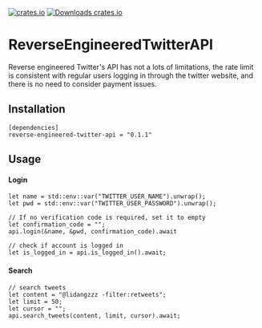 [![crates.io](https://img.shields.io/crates/v/reverse-engineered-twitter-api.svg)](https://crates.io/crates/reverse-engineered-twitter-api)
[![Downloads crates.io](https://img.shields.io/crates/d/reverse-engineered-twitter-api.svg?label=crates.io%20downloads)](https://crates.io/crates/reverse-engineered-twitter-api)

# ReverseEngineeredTwitterAPI

Reverse engineered Twitter's API has not a lots of limitations, the rate limit is consistent with regular users logging in through the twitter website, and there is no need to consider payment issues.

## Installation

```
[dependencies]
reverse-engineered-twitter-api = "0.1.1"
```

## Usage

#### Login

```
let name = std::env::var("TWITTER_USER_NAME").unwrap();
let pwd = std::env::var("TWITTER_USER_PASSWORD").unwrap();

// If no verification code is required, set it to empty
let confirmation_code = "";
api.login(&name, &pwd, confirmation_code).await

// check if account is logged in
let is_logged_in = api.is_logged_in().await;
```

#### Search

```
// search tweets
let content = "@lidangzzz -filter:retweets";
let limit = 50;
let cursor = "";
api.search_tweets(content, limit, cursor).await;
```
